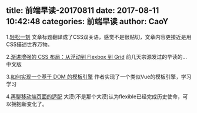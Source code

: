 title: 前端早读-20170811
date: 2017-08-11 10:42:48
categories: 前端早读
author: CaoY
---


1.[轻松一刻](http://www.zcfy.cc/article/css-visual-puns-codeburst-3922.html?t=new)
文章标题翻译成了CSS双关语，感觉不是很贴切，文章内容更接近是用CSS描述世界万物。

2.[渐进增强的 CSS 布局：从浮动到 Flexbox 到 Grid](https://juejin.im/post/5987acfd6fb9a03c502288f3)
前几天宗源发过的早读的...中文版

3.[如何实现一个基于 DOM 的模板引擎](https://juejin.im/post/59892b656fb9a03c445ddafe)
作者实现了一个类似Vue的模板引擎，学习学习

4.[再聊移动端页面的适配](https://www.w3cplus.com/css/vw-for-layout.html)
大漠(不是那个大漠)认为flexible已经完成历史使命，可以拥抱新变化了。